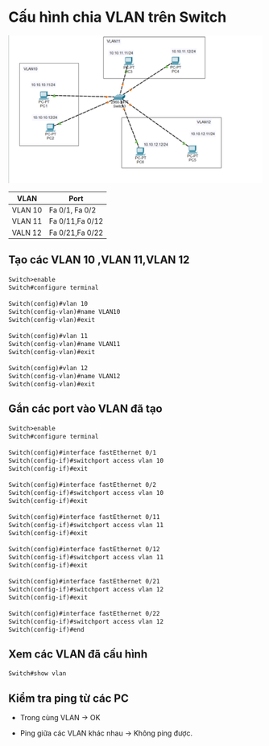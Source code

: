 # Cấu hình chia VLAN trên Switch

![alt text](<../images/lab vlan.png>)

| VLAN| Port|
|---|---|
|VLAN 10| Fa 0/1, Fa 0/2|
|VLAN 11| Fa 0/11,Fa 0/12|
|VALN 12| Fa 0/21,Fa 0/22|

## Tạo các VLAN 10 ,VLAN 11,VLAN 12
```
Switch>enable
Switch#configure terminal

Switch(config)#vlan 10
Switch(config-vlan)#name VLAN10
Switch(config-vlan)#exit

Switch(config)#vlan 11
Switch(config-vlan)#name VLAN11
Switch(config-vlan)#exit

Switch(config)#vlan 12
Switch(config-vlan)#name VLAN12
Switch(config-vlan)#exit
```
## Gắn các port vào VLAN đã tạo 

```
Switch>enable
Switch#configure terminal

Switch(config)#interface fastEthernet 0/1
Switch(config-if)#switchport access vlan 10
Switch(config-if)#exit

Switch(config)#interface fastEthernet 0/2
Switch(config-if)#switchport access vlan 10
Switch(config-if)#exit

Switch(config)#interface fastEthernet 0/11
Switch(config-if)#switchport access vlan 11
Switch(config-if)#exit

Switch(config)#interface fastEthernet 0/12
Switch(config-if)#switchport access vlan 11
Switch(config-if)#exit

Switch(config)#interface fastEthernet 0/21
Switch(config-if)#switchport access vlan 12
Switch(config-if)#exit

Switch(config)#interface fastEthernet 0/22
Switch(config-if)#switchport access vlan 12
Switch(config-if)#end
```
## Xem các VLAN đã cấu hình
```
Switch#show vlan
```

## Kiểm tra ping từ các PC
- Trong cùng VLAN -> OK

- Ping giữa các VLAN khác nhau -> Không ping được.